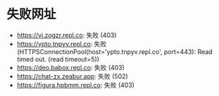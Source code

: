 # 失败网址
- https://vi.zogzr.repl.co: 失败 (403)
- https://ypto.tnpyv.repl.co: 失败 (HTTPSConnectionPool(host='ypto.tnpyv.repl.co', port=443): Read timed out. (read timeout=5))
- https://deo.babox.repl.co: 失败 (403)
- https://chat-zx.zeabur.app: 失败 (502)
- https://figura.hpbmm.repl.co: 失败 (403)
